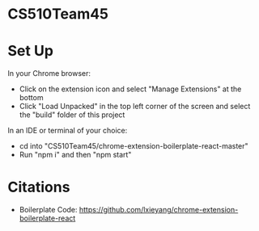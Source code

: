 # CS510Team45

# Set Up

In your Chrome browser:

- Click on the extension icon and select "Manage Extensions" at the bottom
- Click "Load Unpacked" in the top left corner of the screen and select the "build" folder of this project

In an IDE or terminal of your choice:

- cd into "CS510Team45/chrome-extension-boilerplate-react-master"
- Run "npm i" and then "npm start"

# Citations

- Boilerplate Code: https://github.com/lxieyang/chrome-extension-boilerplate-react
